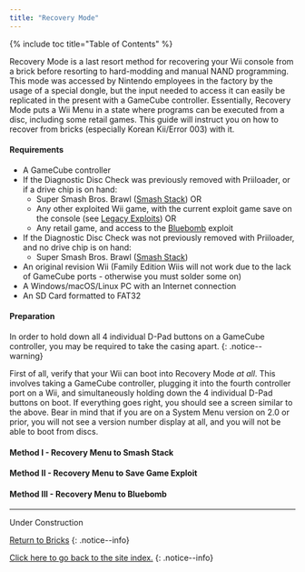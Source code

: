 ```yaml
---
title: "Recovery Mode"
---
```


{% include toc title="Table of Contents" %}

Recovery Mode is a last resort method for recovering your Wii console from a brick before resorting to hard-modding and manual NAND programming. This mode was accessed by Nintendo employees in the factory by the usage of a special dongle, but the input needed to access it can easily be replicated in the present with a GameCube controller. Essentially, Recovery Mode puts a Wii Menu in a state where programs can be executed from a disc, including some retail games. This guide will instruct you on how to recover from bricks (especially Korean Kii/Error 003) with it.

#### Requirements

+ A GameCube controller
+ If the Diagnostic Disc Check was previously removed with Priiloader, or if a drive chip is on hand:
    + Super Smash Bros. Brawl ([Smash Stack](legacy-exploits#smash-stack)) OR
    + Any other exploited Wii game, with the current exploit game save on the console (see [Legacy Exploits](legacy-exploits)) OR
    + Any retail game, and access to the [Bluebomb](bluebomb) exploit
+ If the Diagnostic Disc Check was not previously removed with Priiloader, and no drive chip is on hand:
    + Super Smash Bros. Brawl ([Smash Stack](legacy-exploits#smash-stack))
+ An original revision Wii (Family Edition Wiis will not work due to the lack of GameCube ports - otherwise you must solder some on)
+ A Windows/macOS/Linux PC with an Internet connection
+ An SD Card formatted to FAT32

#### Preparation

In order to hold down all 4 individual D-Pad buttons on a GameCube controller, you may be required to take the casing apart.
{: .notice--warning}

First of all, verify that your Wii can boot into Recovery Mode *at all*. This involves taking a GameCube controller, plugging it into the fourth controller port on a Wii, and simultaneously holding down the 4 individual D-Pad buttons on boot. If everything goes right, you should see a screen similar to the above. Bear in mind that if you are on a System Menu version on 2.0 or prior, you will not see a version number display at all, and you will not be able to boot from discs.

#### Method I - Recovery Menu to Smash Stack

#### Method II - Recovery Menu to Save Game Exploit

#### Method III - Recovery Menu to Bluebomb

---
Under Construction

[Return to Bricks](bricks)
{: .notice--info}

[Click here to go back to the site index.](site-navigation)
{: .notice--info}
